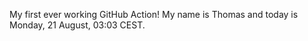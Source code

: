 My first ever working GitHub Action!
My name is Thomas and today is Monday, 21 August, 03:03 CEST. 
